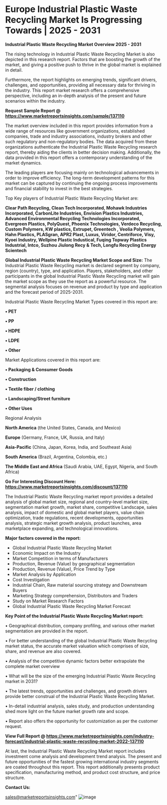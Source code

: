 # Europe Industrial Plastic Waste Recycling Market Is Progressing Towards | 2025 - 2031

<Strong> Industrial Plastic Waste Recycling Market Overview 2025 - 2031</strong>

The rising technology in Industrial Plastic Waste Recycling Market is also depicted in this research report. Factors that are boosting the growth of the market, and giving a positive push to thrive in the global market is explained in detail.

Furthermore, the report highlights on emerging trends, significant drivers, challenges, and opportunities, providing all necessary data for thriving in the industry. This report market research offers a comprehensive perspective, including an in-depth analysis of the present and future scenarios within the industry.

<strong>Request Sample Report @ <a href=https://www.marketreportsinsights.com/sample/137110>https://www.marketreportsinsights.com/sample/137110</a></strong>

The market overview included in this report provides information from a wide range of resources like government organizations, established companies, trade and industry associations, industry brokers and other such regulatory and non-regulatory bodies. The data acquired from these organizations authenticate the Industrial Plastic Waste Recycling research report, thereby aiding the clients in better decision making. Additionally, the data provided in this report offers a contemporary understanding of the market dynamics.

The leading players are focusing mainly on technological advancements in order to improve efficiency. The long-term development patterns for this market can be captured by continuing the ongoing process improvements and financial stability to invest in the best strategies.

Top Key players of Industrial Plastic Waste Recycling Market are:

<strong>Clear Path Recycling, Clean Tech Incorporated, Mohawk Industries Incorporated, CarbonLite Industries, Envision Plastics Industries, Advanced Environmental Recycling Technologies Incorporated, Evergreen Plastics, PolyQuest, Phoenix Technologies, Verdeco Recycling, Custom Polymers, KW plastics, Extrupet, Greentech , Veolia Polymers, Hahn Plastics, PLASgran, APR2 Plast, Luxus, Viridor, Centriforce, Visy, Kyoei Industry, Wellpine Plastic Industical, Fuqing Topway Plastics Industrial, Intco, Suzhou Jiulong Recy & Tech, Longfu Recycling Energy Scientech</strong>

<strong><b>Global Industrial Plastic Waste Recycling Market Scope and Size:</b></strong>
The Industrial Plastic Waste Recycling market is declared segment by company, region (country), type, and application. Players, stakeholders, and other participants in the global Industrial Plastic Waste Recycling market will gain the market scope as they use the report as a powerful resource. The segmental analysis focuses on revenue and product by type and application and the forecast period of 2025-2031.

Industrial Plastic Waste Recycling Market Types covered in this report are:

<strong>• PET

• PP

• HDPE

• LDPE

• Other</strong>

Market Applications covered in this report are:

<strong>• Packaging & Consumer Goods

• Construction

• Textile fiber / clothing

• Landscaping/Street furniture

• Other Uses</strong> 

Regional Analysis

<strong>North America</strong> (the United States, Canada, and Mexico)

<strong>Europe</strong> (Germany, France, UK, Russia, and Italy)

<strong>Asia-Pacific</strong> (China, Japan, Korea, India, and Southeast Asia)

<strong>South America</strong> (Brazil, Argentina, Colombia, etc.)

<strong>The Middle East and Africa</strong> (Saudi Arabia, UAE, Egypt, Nigeria, and South Africa)

<strong>Go For Interesting Discount Here: <a href=https://www.marketreportsinsights.com/discount/137110>https://www.marketreportsinsights.com/discount/137110</a></strong>

The Industrial Plastic Waste Recycling market report provides a detailed analysis of global market size, regional and country-level market size, segmentation market growth, market share, competitive Landscape, sales analysis, impact of domestic and global market players, value chain optimization, trade regulations, recent developments, opportunities analysis, strategic market growth analysis, product launches, area marketplace expanding, and technological innovations.

<strong><b>Major factors covered in the report:</b></strong>
<ul>
  <li>Global Industrial Plastic Waste Recycling Market </li>
  <li>Economic Impact on the Industry</li>
  <li>Market Competition in terms of Manufacturers</li>
  <li>Production, Revenue (Value) by geographical segmentation</li>
  <li>Production, Revenue (Value), Price Trend by Type</li>
  <li>Market Analysis by Application</li>
  <li>Cost Investigation</li>
  <li>Industrial Chain, Raw material sourcing strategy and Downstream Buyers</li>
  <li>Marketing Strategy comprehension, Distributors and Traders</li>
  <li>Study on Market Research Factors</li>
  <li>Global Industrial Plastic Waste Recycling Market Forecast</li>
</ul>

<strong><b>Key Point of the Industrial Plastic Waste Recycling Market report:</b></strong>

• Geographical distribution, company profiling, and various other market segmentation are provided in the report.

• For better understanding of the global Industrial Plastic Waste Recycling market status, the accurate market valuation which comprises of size, share, and revenue are also covered.

• Analysis of the competitive dynamic factors better extrapolate the complete market overview

• What will be the size of the emerging Industrial Plastic Waste Recycling market in 2031?

• The latest trends, opportunities and challenges, and growth drivers provide better construal of the Industrial Plastic Waste Recycling Market.

• In-detail industrial analysis, sales study, and production understanding shed more light on the future market growth rate and scope.

• Report also offers the opportunity for customization as per the customer request.

<strong><b>View Full Report @ <a href=https://www.marketreportsinsights.com/industry-forecast/industrial-plastic-waste-recycling-market-2022-137110>https://www.marketreportsinsights.com/industry-forecast/industrial-plastic-waste-recycling-market-2022-137110</a></b></strong>


At last, the Industrial Plastic Waste Recycling Market report includes investment come analysis and development trend analysis. The present and future opportunities of the fastest growing international industry segments are coated throughout this report. This report additionally presents product specification, manufacturing method, and product cost structure, and price structure.

<strong>Contact Us:</strong>

sales@marketreportsinsights.com"
![image](https://github.com/user-attachments/assets/87a83f26-1650-4b36-9538-30bb1ab20def)
